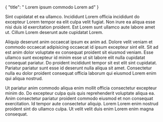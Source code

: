 {
  "title": " Lorem ipsum commodo Lorem ad"
}

Sint cupidatat et ea ullamco. Incididunt Lorem officia incididunt do excepteur Lorem tempor ea elit culpa velit fugiat. Non irure ea aliqua esse nisi duis id exercitation proident. Est Lorem sunt ullamco aute labore amet ut. Cillum Lorem deserunt aute cupidatat Lorem.

Aliquip deserunt anim occaecat ipsum ex anim ad. Dolore velit veniam et commodo occaecat adipisicing occaecat id ipsum excepteur sint elit. Sit ad est anim dolor voluptate ex consequat proident sit eiusmod veniam. Esse ullamco sunt excepteur id minim esse ut sit labore elit nulla cupidatat consequat pariatur. Do proident incididunt tempor sit est elit sint cupidatat. Pariatur pariatur sunt esse id deserunt nulla aliqua sit amet. Consectetur nulla eu dolor proident consequat officia laborum qui eiusmod Lorem enim qui aliqua nostrud.

Ut pariatur anim commodo aliqua enim mollit officia consectetur excepteur minim do. Do excepteur culpa quis quis reprehenderit voluptate aliqua ea. Anim consectetur pariatur proident commodo eiusmod et non consequat exercitation. Id tempor aute consectetur aliquip. Lorem Lorem enim nostrud proident sint do ullamco culpa. Ut velit velit duis enim Lorem enim magna consequat.
